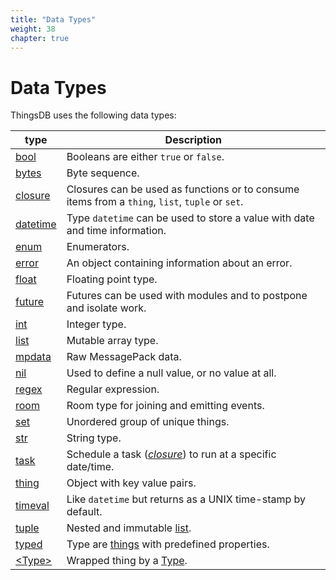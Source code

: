 ```yaml
---
title: "Data Types"
weight: 38
chapter: true
---
```


# Data Types

ThingsDB uses the following data types:

type | Description
------ | -----------
[bool](./bool) | Booleans are either `true` or `false`.
[bytes](./bytes) | Byte sequence.
[closure](./closure) | Closures can be used as functions or to consume items from a `thing`, `list`, `tuple` or `set`.
[datetime](./datetime) | Type `datetime` can be used to store a value with date and time information.
[enum](./enum) | Enumerators.
[error](./error) | An object containing information about an error.
[float](./float) | Floating point type.
[future](./future) | Futures can be used with modules and to postpone and isolate work.
[int](./int) | Integer type.
[list](./list) | Mutable array type.
[mpdata](./mpdata) | Raw MessagePack data.
[nil](./nil) | Used to define a null value, or no value at all.
[regex](./regex) | Regular expression.
[room](./room) | Room type for joining and emitting events.
[set](./set) | Unordered group of unique things.
[str](./str) | String type.
[task](./task) | Schedule a task (*[closure](./closure)*) to run at a specific date/time.
[thing](./thing) | Object with key value pairs.
[timeval](./timeval) | Like `datetime` but returns as a UNIX time-stamp by default.
[tuple](./tuple) | Nested and immutable [list](./list).
[typed](./typed) | Type are [things](./thing) with predefined properties.
[&lt;Type&gt;](./wtype) | Wrapped thing by a [Type](../overview/type).

